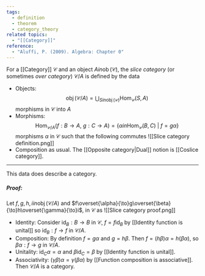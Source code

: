 ```yaml
---
tags:
  - definition
  - theorem
  - category_theory
related topics:
  - "[[Category]]"
reference:
  - "Aluffi, P. (2009). Algebra: Chapter 0"
---
```

For a [[Category]] $\mathcal{C}$ and an object $A in \operatorname{ob}(\mathcal{C})$, the _slice category_ (or sometimes _over category_) $\mathcal{C}/A$ is defined by the data
- Objects:
	$$\displaystyle\operatorname{obj}(\mathcal{C}/A) = \bigcup_{S in\operatorname{obj}(\mathcal{C})} \operatorname{Hom}_\mathcal{C}(S, A)$$
	morphisms in $\mathcal{C}$ into $A$ 
- Morphisms:
	$$\operatorname{Hom}_{\mathcal{C}/A}(f : B \to A,\ g: C \to A) = \{\alpha  in \operatorname{Hom}_{\mathcal{C}}(B, C)\ |\ f = g\alpha\}$$
	morphisms $\alpha$ in $\mathcal{C}$ such that the following commutes
	![[Slice category definition.png]]
- Composition as usual.
The [[Opposite category|Dual]] notion is [[Coslice category]].
---
This data does describe a category.
##### Proof:
Let $f,g,h,i in\operatorname{obj}(\mathcal{C}/A)$ and $f\overset{\alpha}{\to}g\overset{\beta}{\to}h\overset{\gamma}{\to}i$, in $\mathcal{C}$ as
![[Slice category proof.png]]
- Identity:
	Consider $\operatorname{id}_B: B\to B$ in $\mathcal{C}$, $f=f\operatorname{id}_B$ by [[Identity function is unital]] so $\operatorname{id}_B:f\to f$ in $\mathcal{C}/A$.
- Composition:
	By definition $f=g\alpha$ and $g=h\beta$. Then $f=(h\beta)\alpha=h(\beta\alpha)$, so $\beta\alpha:f\to g$ in $\mathcal{C}/A$.
- Unitality:
	$\operatorname{id}_C \alpha = \alpha$ and $\beta\operatorname{id}_C=\beta$ by [[Identity function is unital]].
- Associativity:
	$(\gamma\beta)\alpha = \gamma(\beta\alpha)$ by [[Function composition is associative]].
Then $\mathcal{C}/A$ is a category.